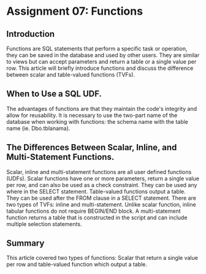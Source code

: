 # **Assignment 07: Functions**

## Introduction
Functions are SQL statements that perform a specific task or operation, they can be saved in the database and used by other users. They are similar to views but can accept parameters and return a table or a single value per row. This article will briefly introduce functions and discuss the difference between scalar and table-valued functions (TVFs). 

## When to Use a SQL UDF.
The advantages of functions are that they maintain the code's integrity and allow for reusability.  It is necessary to use the two-part name of the database when working with functions: the schema name with the table name (ie. Dbo.tblanama). 

## The Differences Between Scalar, Inline, and Multi-Statement Functions.
Scalar, inline and multi-statement functions are all user defined functions (UDFs). Scalar functions have one or more parameters, return a single value per row, and can also be used as a check constraint. They can be used any where in the SELECT statement. Table-valued functions output a table. They can be used after the FROM clause in a SELECT statement. There are two types of TVFs: inline and multi-statement.  Unlike scalar function, inline tabular functions do not require BEGIN/END block. A multi-statement function returns a table that is constructed in the script and can include multiple selection statements. 

## Summary 
This article covered two types of functions: Scalar that return a single value per row and table-valued function which output a table. 
